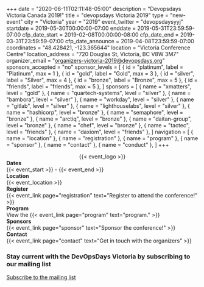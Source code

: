 +++
date = "2020-06-11T02:11:48-05:00"
description = "Devopsdays Victoria Canada 2019!"
title = "devopsdays Victoria 2019"
type = "new-event"
city = "Victoria"
year = "2019"
event_twitter = "devopsdaysyyj"
startdate = 2019-05-30T00:00:00-07:00
enddate = 2019-05-31T23:59:59-07:00
cfp_date_start = 2019-02-08T00:00:00-08:00
cfp_date_end = 2019-03-31T23:59:59-07:00
cfp_date_announce = 2019-04-08T23:59:59-07:00
coordinates = "48.428421, -123.365644"
location = "Victoria Conference Centre"
location_address = "720 Douglas St, Victoria, BC V8W 3M7"
organizer_email = "organizers-victoria-2019@devopsdays.org"
sponsors_accepted = "no"
sponsor_levels = [
    { id = "platinum", label = "Platinum", max = 1 },
    { id = "gold", label = "Gold", max = 3 },
    { id = "silver", label = "Silver", max = 4 },
    { id = "bronze", label = "Bronze", max = 5 },
    { id = "friends", label = "friends", max = 5 },
]
sponsors = [
    { name = "xmatters", level = "gold" },
    { name = "quartech-systems", level = "silver" },
    { name = "bambora", level = "silver" },
    { name = "workday", level = "silver" },
    { name = "gitlab", level = "silver" },
    { name = "lighthouselabs", level = "silver" },
    { name = "hashicorp", level = "bronze" },
    { name = "semaphore", level = "bronze" },
    { name = "arctiq", level = "bronze" },
    { name = "daitan-group", level = "bronze" },
    { name = "chef", level = "bronze" },
    { name = "tactec", level = "friends" },
    { name = "daxiom", level = "friends" },
]
navigation = [
    { name = "location" },
    { name = "registration" },
    { name = "program" },
    { name = "sponsor" },
    { name = "contact" },
    { name = "conduct" },
]
+++
<div style="text-align:center;">
  {{< event_logo >}}
</div>

<div class = "row">
  <div class = "col-md-2">
    <strong>Dates</strong>
  </div>
  <div class = "col-md-8">
    {{< event_start >}} - {{< event_end >}}
  </div>
</div>

<div class = "row">
  <div class = "col-md-2">
    <strong>Location</strong>
  </div>
  <div class = "col-md-8">
    {{< event_location >}}
  </div>
</div>

<div class = "row">
  <div class = "col-md-2">
    <strong>Register</strong>
  </div>
  <div class = "col-md-8">
    {{< event_link page="registration" text="Register to attend the conference!" >}}
  </div>
</div>

<!-- <div class = "row">
  <div class = "col-md-2">
    <strong>Propose</strong>
  </div>
  <div class = "col-md-8">
    {{< event_link page="propose" text="Propose a talk!" >}}
  </div>
</div>-->

<div class = "row">
  <div class = "col-md-2">
    <strong>Program</strong>
  </div>
  <div class = "col-md-8">
    View the {{< event_link page="program" text="program." >}}
  </div>
</div>

<!-- <div class = "row">
  <div class = "col-md-2">
    <strong>Speakers</strong>
  </div>
  <div class = "col-md-8">
    Check out the {{< event_link page="speakers" text="speakers!" >}}
  </div>
</div> -->

<div class = "row">
  <div class = "col-md-2">
    <strong>Sponsors</strong>
  </div>
  <div class = "col-md-8">
    {{< event_link page="sponsor" text="Sponsor the conference!" >}}
  </div>
</div>

<div class = "row">
  <div class = "col-md-2">
    <strong>Contact</strong>
  </div>
  <div class = "col-md-8">
    {{< event_link page="contact" text="Get in touch with the organizers" >}}
  </div>
</div>

<!-- Uncomment if you added your city twitter name -->
<!--
{{< event_twitter >}}
-->
<h3>Stay current with the DevOpsDays Victoria by subscribing to our mailing list</h3>
<a href="http://bit.ly/victoriadevops">Subscribe to the mailing list</a>
